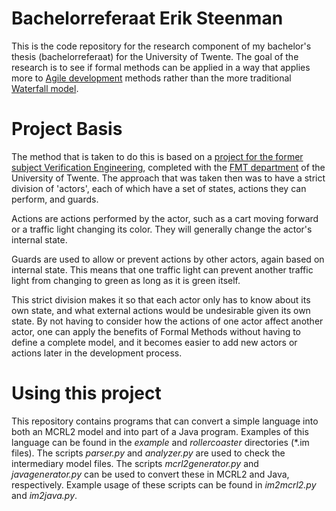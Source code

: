 Bachelorreferaat Erik Steenman
==============================

This is the code repository for the research component of my bachelor's thesis (bachelorreferaat) for the University of Twente. The goal of the research is to see if formal methods can be applied in a way that applies more to [Agile development](https://en.wikipedia.org/wiki/Agile_software_development) methods rather than the more traditional [Waterfall model](https://en.wikipedia.org/wiki/Waterfall_model).

Project Basis
=============
The method that is taken to do this is based on a [project for the former subject Verification Engineering](https://github.com/lesteenman/Verification-Engineering), completed with the [FMT department](http://fmt.cs.utwente.nl/) of the University of Twente. The approach that was taken then was to have a strict division of 'actors', each of which have a set of states, actions they can perform, and guards.

Actions are actions performed by the actor, such as a cart moving forward or a traffic light changing its color. They will generally change the actor's internal state.

Guards are used to allow or prevent actions by other actors, again based on internal state. This means that one traffic light can prevent another traffic light from changing to green as long as it is green itself.

This strict division makes it so that each actor only has to know about its own state, and what external actions would be undesirable given its own state. By not having to consider how the actions of one actor affect another actor, one can apply the benefits of Formal Methods without having to define a complete model, and it becomes easier to add new actors or actions later in the development process.

Using this project
==================
This repository contains programs that can convert a simple language into both an MCRL2 model and into part of a Java program. Examples of this language can be found in the _example_ and _rollercoaster_ directories (\*.im files). The scripts _parser.py_ and _analyzer.py_ are used to check the intermediary model files. The scripts _mcrl2generator.py_ and _javagenerator.py_ can be used to convert these in MCRL2 and Java, respectively. Example usage of these scripts can be found in _im2mcrl2.py_ and _im2java.py_.
